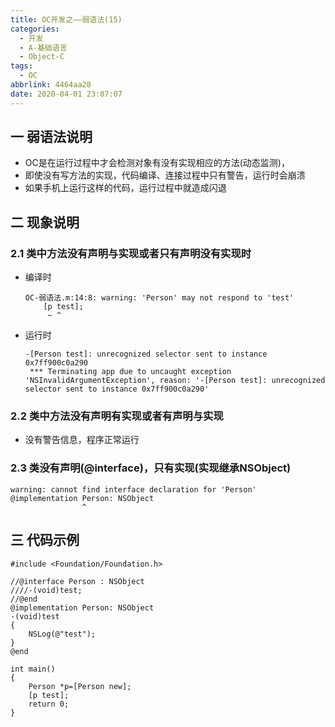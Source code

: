 ```yaml
---
title: OC开发之——弱语法(15)
categories:
  - 开发
  - A-基础语言
  - Object-C
tags:
  - OC
abbrlink: 4464aa28
date: 2020-04-01 23:07:07
---
```

## 一 弱语法说明

* OC是在运行过程中才会检测对象有没有实现相应的方法(动态监测)，
* 即使没有写方法的实现，代码编译、连接过程中只有警告，运行时会崩溃
* 如果手机上运行这样的代码，运行过程中就造成闪退

<!--more-->

## 二 现象说明

### 2.1 类中方法没有声明与实现或者只有声明没有实现时

* 编译时

  ```
  OC-弱语法.m:14:8: warning: 'Person' may not respond to 'test'
      [p test];
       ~ ^
  ```

* 运行时

  ```
  -[Person test]: unrecognized selector sent to instance 0x7ff900c0a290
   *** Terminating app due to uncaught exception 'NSInvalidArgumentException', reason: '-[Person test]: unrecognized selector sent to instance 0x7ff900c0a290'
  ```

### 2.2 类中方法没有声明有实现或者有声明与实现

* 没有警告信息，程序正常运行

### 2.3 类没有声明(@interface)，只有实现(实现继承NSObject)

```
warning: cannot find interface declaration for 'Person'
@implementation Person: NSObject
                ^
```

## 三 代码示例

```
#include <Foundation/Foundation.h>

//@interface Person : NSObject
////-(void)test;
//@end
@implementation Person: NSObject
-(void)test
{
    NSLog(@"test");
}
@end

int main()
{
    Person *p=[Person new];
    [p test]; 
    return 0;
}
```